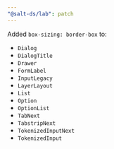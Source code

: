 ```yaml
---
"@salt-ds/lab": patch
---
```


Added `box-sizing: border-box` to:

- `Dialog`
- `DialogTitle`
- `Drawer`
- `FormLabel`
- `InputLegacy`
- `LayerLayout`
- `List`
- `Option`
- `OptionList`
- `TabNext`
- `TabstripNext`
- `TokenizedInputNext`
- `TokenizedInput`
